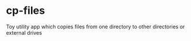 # cp-files
Toy utility app which copies files from one directory to other directories or external drives
